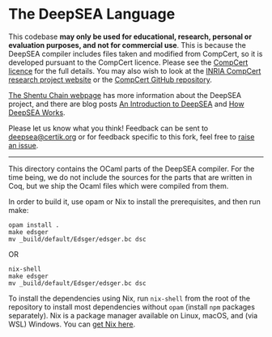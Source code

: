 # The DeepSEA Language

This codebase **may only be used for educational, research, personal or evaluation purposes, and not for commercial use**.
This is because the DeepSEA compiler includes files taken and modified from CompCert, so it is developed pursuant to the CompCert licence. Please see the [CompCert licence](./CompCert-LICENSE.txt) for the full details. You may also wish to look at the [INRIA CompCert research project website](https://compcert.org) or the [CompCert GitHub repository](https://github.com/AbsInt/CompCert).  

[The Shentu Chain webpage](https://www.shentu.technology/technology#deepsea)
has more information about the DeepSEA project, and there are blog posts [An Introduction to DeepSEA](https://certik.io/blog/technology/an-introduction-to-deepsea) and [How DeepSEA Works](https://certik.io/blog/technology/how-deepsea-works-with-an-example-token-contact/).

Please let us know what you think! Feedback can be sent to deepsea@certik.org or for feedback specific to this fork, feel free to [raise an issue](https://github.com/Coda-Coda/deepsea-1/issues/new). 


-----


This directory contains the OCaml parts of the DeepSEA compiler. For the
time being, we do not include the sources for the parts that are written in
Coq, but we ship the Ocaml files which were compiled from them.

In order to build it, use opam or Nix to install the prerequisites, and then run make:

```
opam install .
make edsger
mv _build/default/Edsger/edsger.bc dsc
```

OR

```
nix-shell
make edsger
mv _build/default/Edsger/edsger.bc dsc
```


To install the dependencies using Nix, run `nix-shell` from the root of the repository to install most dependencies without `opam` (install `npm` packages separately). Nix is a package manager available on Linux, macOS, and (via WSL) Windows. You can [get Nix here](https://nixos.org/guides/install-nix.html).